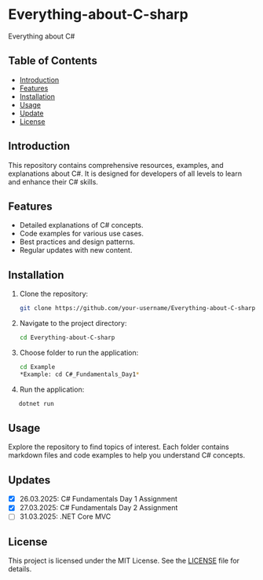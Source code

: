 # Everything-about-C-sharp

Everything about C#

## Table of Contents

- [Introduction](#introduction)
- [Features](#features)
- [Installation](#installation)
- [Usage](#usage)
- [Update](#update)
- [License](#license)

## Introduction

This repository contains comprehensive resources, examples, and explanations about C#. It is designed for developers of all levels to learn and enhance their C# skills.

## Features

- Detailed explanations of C# concepts.
- Code examples for various use cases.
- Best practices and design patterns.
- Regular updates with new content.

## Installation

1. Clone the repository:
   ```bash
   git clone https://github.com/your-username/Everything-about-C-sharp.git
   ```
2. Navigate to the project directory:
   ```bash
   cd Everything-about-C-sharp
   ```
3. Choose folder to run the application:
   ```bash
   cd Example
   *Example: cd C#_Fundamentals_Day1*
   ```
4. Run the application:

```bash
   dotnet run
```

## Usage

Explore the repository to find topics of interest. Each folder contains markdown files and code examples to help you understand C# concepts.

## Updates

- [x] 26.03.2025: C# Fundamentals Day 1 Assignment
- [x] 27.03.2025: C# Fundamentals Day 2 Assignment
- [ ] 31.03.2025: .NET Core MVC

## License

This project is licensed under the MIT License. See the [LICENSE](LICENSE) file for details.
